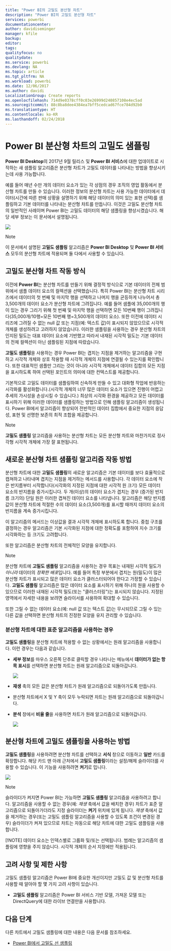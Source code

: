 ```yaml
---
title: "Power BI의 고밀도 분산형 차트"
description: "Power BI의 고밀도 분산형 차트"
services: powerbi
documentationcenter: 
author: davidiseminger
manager: kfile
backup: 
editor: 
tags: 
qualityfocus: no
qualitydate: 
ms.service: powerbi
ms.devlang: NA
ms.topic: article
ms.tgt_pltfrm: NA
ms.workload: powerbi
ms.date: 12/06/2017
ms.author: davidi
LocalizationGroup: Create reports
ms.openlocfilehash: 714d9e0378cff0c03e26999d240857108e4ec5ad
ms.sourcegitcommit: 88c8ba8dee4384ea7bff5cedcad67fce784d92b0
ms.translationtype: HT
ms.contentlocale: ko-KR
ms.lasthandoff: 02/24/2018
---
```

# <a name="high-density-sampling-in-power-bi-scatter-charts"></a>Power BI 분산형 차트의 고밀도 샘플링
**Power BI Desktop**의 2017년 9월 릴리스 및 **Power BI 서비스**에 대한 업데이트로 시작하는 새 샘플링 알고리즘은 분산형 차트가 고밀도 데이터를 나타내는 방법을 향상시키는데 사용 가능합니다.

예를 들어 매년 수만 개의 데이터 요소가 있는 각 상점의 경우 조직의 영업 활동에서 분산형 차트를 만들 수 있습니다. 이러한 정보의 분산형 차트는 사용 가능한 데이터에서 데이터(시간에 따른 판매 상황을 설명하기 위해 해당 데이터의 의미 있는 표현 선택)를 샘플링하고 기본 데이터를 나타내는 분산형 차트를 만듭니다. 이것은 고밀도 분산형 차트의 일반적인 사례이며 Power BI는 고밀도 데이터의 해당 샘플링을 향상시켰습니다. 해당 세부 정보는 이 문서에서 설명됩니다.

![](media/desktop-high-density-scatter-charts/high-density-scatter-charts_01.png)

> [!NOTE]
> 이 문서에서 설명된 **고밀도 샘플링** 알고리즘은 **Power BI Desktop** 및 **Power BI 서비스** 모두의 분산형 차트에 적용되며 둘 다에서 사용할 수 있습니다.
> 
> 

## <a name="how-high-density-scatter-charts-work"></a>고밀도 분산형 차트 작동 방식
이전에 **Power BI**는 분산형 차트를 만들기 위해 결정적 방식으로 기본 데이터의 전체 범위에서 샘플 데이터 요소의 컬렉션을 선택했습니다. 특히 Power BI는 분산형 차트 시리즈에서 데이터의 첫 번째 및 마지막 행을 선택하고 나머지 행을 균등하게 나누어서 총 3,500개의 데이터 요소가 분산형 차트에 그려집니다. 예를 들어 샘플에 35,000개의 행이 있는 경우 그리기 위해 첫 번째 및 마지막 행을 선택하면 모든 10번째 행이 그려집니다(35,000개/10행=모든 10번째 행=3,500개의 데이터 요소). 또한 이전에 데이터 시리즈에 그려질 수 없는 null 값 또는 지점(예: 텍스트 값)이 표시되지 않았으므로 시각적 개체를 생성하려고 고려하지 않았습니다. 이러한 샘플링을 사용하는 경우 분산형 차트의 인지된 밀도는 대표 데이터 요소에 기반했고 따라서 내재된 시각적 밀도는 기본 데이터의 전체 컬렉션이 아닌 샘플링된 지점에 따랐습니다.

**고밀도 샘플링**을 사용하는 경우 Power BI는 겹치는 지점을 제거하는 알고리즘을 구현하고 시각적 개체와 상호 작용할 때 시각적 개체의 지점에 연결될 수 있는지를 확인합니다. 또한 대표적인 샘플만 그리는 것이 아니라 시각적 개체에서 데이터 집합의 모든 지점을 표시하도록 하여 선택된 포인트의 의미에 대한 컨텍스트를 제공합니다.

기본적으로 고밀도 데이터를 샘플링하여 신속하게 만들 수 있고 대화형 작업에 반응하는 시각화를 활성화합니다.(시각적 개체의 너무 많은 데이터 요소가 있으면 진행이 어렵고 추세의 가시성을 손상시킬 수 있습니다.) 최상의 시각화 환경을 제공하고 모든 데이터를 표시하기 위해 이러한 데이터를 샘플링하는 방법으로 인해 샘플링 알고리즘이 생성됩니다. Power BI에서 알고리즘이 향상되어 전반적인 데이터 집합에서 중요한 지점의 응답성, 표현 및 선명한 보존의 최적 조합을 제공합니다.

> [!NOTE]
> **고밀도 샘플링** 알고리즘을 사용하는 분산형 차트는 모든 분산형 차트와 마찬가지로 정사각형 시각적 개체에 가장 잘 표현됩니다.
> 
> 

## <a name="how-the-new-scatter-chart-sampling-algorithm-works"></a>새로운 분산형 차트 샘플링 알고리즘 작동 방법
분산형 차트에 대한 **고밀도 샘플링**의 새로운 알고리즘은 기본 데이터를 보다 효율적으로 캡쳐하고 나타내며 겹치는 지점을 제거하는 메서드를 사용합니다. 각 데이터 요소에 작은 반지름부터 시작합니다(시각화의 지정된 지점에 대한 시각적 원 크기) 모든 데이터 요소의 반지름을 증가시킵니다. 두 개(이상)의 데이터 요소가 겹치는 경우 (증가된 반지름 크기의) 단일 원은 이러한 겹쳐진 데이터 요소를 나타냅니다. 알고리즘은 해당 반지름 값이 분산형 차트에 적절한 수의 데이터 요소(3,500개)를 표시할 때까지 데이터 요소의 반지름을 계속 증가시킵니다.

이 알고리즘의 메서드는 이상값을 결과 시각적 개체에 표시하도록 합니다. 중첩 구조를 결정하는 경우 알고리즘은 기본 시각화된 지점에 대한 정확도를 포함하여 지수 크기를 시각화하는 등 크기도 고려합니다.

또한 알고리즘은 분산형 차트의 전체적인 모양을 유지합니다.

> [!NOTE]
> 분산형 차트에 **고밀도 샘플링** 알고리즘을 사용하는 경우 목표는 내재된 시각적 밀도가 *아니라* 데이터의 *정확한 배포*입니다. 예를 들어 특정 부분에서 겹치는 원(밀도)이 많은 분산형 차트가 표시되고 많은 데이터 요소가 클러스터되어야 한다고 가정할 수 있습니다. **고밀도 샘플링** 알고리즘은 많은 데이터 요소를 표시하기 위해 하나의 원을 사용할 수 있으므로 이러한 내재된 시각적 밀도(또는 "클러스터링")는 표시되지 않습니다. 지정된 영역에서 자세한 내용을 보려면 슬라이서를 사용하여 확대할 수 있습니다.
> 
> 

또한 그릴 수 없는 데이터 요소(예: null 값 또는 텍스트 값)는 무시되므로 그릴 수 있는 다른 값을 선택하면 분산형 차트의 진정한 모양을 유지 관리할 수 있습니다.

### <a name="when-the-standard-algorithm-for-scatter-charts-is-used"></a>분산형 차트에 대한 표준 알고리즘을 사용하는 경우
**고밀도 샘플링**을 분산형 차트에 적용할 수 없는 상황에서는 원래 알고리즘을 사용합니다. 이런 경우는 다음과 같습니다.

* **세부 정보**를 마우스 오른쪽 단추로 클릭할 경우 나타나는 메뉴에서 **데이터가 없는 항목 표시**를 선택하면 분산형 차트는 원래 알고리즘으로 되돌아갑니다.
  
  ![](media/desktop-high-density-scatter-charts/high-density-scatter-charts_02.png)
* **재생** 축의 모든 값은 분산형 차트가 원래 알고리즘으로 되돌아가도록 만듭니다.
* 분산형 차트에서 X 및 Y 축이 모두 누락되면 차트는 원래 알고리즘으로 되돌아갑니다.
* **분석** 창에서 **비율 줄**을 사용하면 차트가 원래 알고리즘으로 되돌아갑니다.
  
  ![](media/desktop-high-density-scatter-charts/high-density-scatter-charts_03.png)

## <a name="how-to-turn-on-high-density-sampling-for-a-scatter-chart"></a>분산형 차트에 고밀도 샘플링을 사용하는 방법
**고밀도 샘플링**을 사용하려면 분산형 차트를 선택하고 **서식** 창으로 이동하고 **일반** 카드를 확장합니다. 해당 카드 맨 아래 근처에서 **고밀도 샘플링**이라는 설정/해제 슬라이더를 사용할 수 있습니다. 이 기능을 사용하려면 **켜기**로 밉니다.

![](media/desktop-high-density-scatter-charts/high-density-scatter-charts_04.png)

> [!NOTE]
> 슬라이더가 켜지면 Power BI는 가능하면 **고밀도 샘플링** 알고리즘을 사용하려고 합니다. 알고리즘을 사용할 수 없는 경우(예: *재생* 축에서 값을 배치한 경우) 차트가 표준 알고리즘으로 되돌아가더라도 지정 슬라이더는 **켜기** 위치에 있게 됩니다. *재생* 축에서 값을 제거하는 경우(또는 고밀도 샘플링 알고리즘을 사용할 수 있도록 조건이 변경된 경우) 슬라이더가 켜져 있으므로 차트는 자동으로 해당 차트에 대한 고밀도 샘플링을 사용합니다.
> 
> [!NOTE]
> 데이터 요소는 인덱스별로 그룹화 및/또는 선택됩니다. 범례는 알고리즘의 샘플링에 영향을 주지 않습니다. 시각적 개체의 순서 지정에만 적용됩니다.
> 
> 

## <a name="considerations-and-limitations"></a>고려 사항 및 제한 사항
고밀도 샘플링 알고리즘은 Power BI에 중요한 개선이지만 고밀도 값 및 분산형 차트를 사용할 때 알아야 할 몇 가지 고려 사항이 있습니다.

* **고밀도 샘플링** 알고리즘은 Power BI 서비스 기반 모델, 가져온 모델 또는 DirectQuery에 대한 라이브 연결만을 사용합니다.

## <a name="next-steps"></a>다음 단계
다른 차트에서 고밀도 샘플링에 대한 내용은 다음 문서를 참조하세요.

* [Power BI에서 고밀도 선 샘플링](desktop-high-density-sampling.md)

